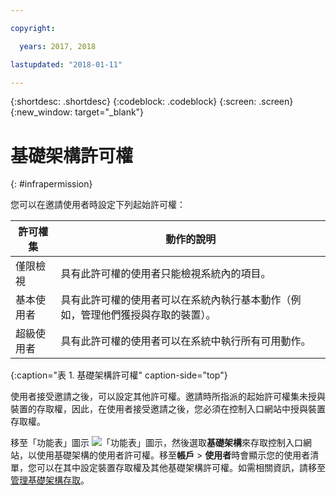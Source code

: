 ```yaml
---

copyright:

  years: 2017, 2018

lastupdated: "2018-01-11"

---
```


{:shortdesc: .shortdesc}
{:codeblock: .codeblock}
{:screen: .screen}
{:new_window: target="_blank"}

# 基礎架構許可權
{: #infrapermission}

您可以在邀請使用者時設定下列起始許可權：

| 許可權集 | 動作的說明|
|---------------------------|------------------------|
|僅限檢視| 具有此許可權的使用者只能檢視系統內的項目。|
|基本使用者| 具有此許可權的使用者可以在系統內執行基本動作（例如，管理他們獲授與存取的裝置）。|
|超級使用者| 具有此許可權的使用者可以在系統中執行所有可用動作。|
{:caption="表 1. 基礎架構許可權" caption-side="top"}

使用者接受邀請之後，可以設定其他許可權。邀請時所指派的起始許可權集未授與裝置的存取權，因此，在使用者接受邀請之後，您必須在控制入口網站中授與裝置存取權。

移至「功能表」圖示 ![「功能表」圖示](../icons/icon_hamburger.svg)，然後選取**基礎架構**來存取控制入口網站，以使用基礎架構的使用者許可權。移至**帳戶** &gt; **使用者**時會顯示您的使用者清單，您可以在其中設定裝置存取權及其他基礎架構許可權。如需相關資訊，請移至[管理基礎架構存取](/docs/iam/mnginfra.html#managing-infrastructure-access)。

